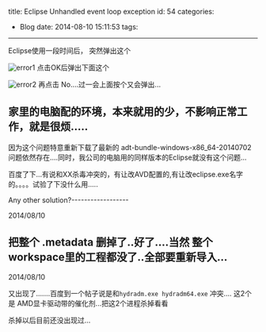 title: Eclipse  Unhandled event loop exception
id: 54
categories:
  - Blog
date: 2014-08-10 15:11:53
tags:
---
Eclipse使用一段时间后， 突然弹出这个

![error1](/images/eclipse-conflict-error1.jpg)
点击OK后弹出下面这个

![error2](/images/eclipse-conflict-error2.jpg)
再点击 No....过一会上面按个又会弹出...

家里的电脑配的环境，本来就用的少，不影响正常工作，就是很烦.....
-------------------
因为这个问题特意重新下载了最新的 adt-bundle-windows-x86_64-20140702
问题依然存在....同时，我公司的电脑用的同样版本的Eclipse就没有这个问题...

百度了下...有说和XX杀毒冲突的，有让改AVD配置的,有让改eclipse.exe名字的。。。。试验了下没什么用.....

Any other solution?------------------

2014/08/10

把整个 .metadata 删掉了..好了....当然 整个workspace里的工程都没了..全部要重新导入...
---

2014/08/10

又出现了.......百度到一个帖子说是和`hydradm.exe hydradm64.exe` 冲突....
这2个是 AMD显卡驱动带的催化剂...把这2个进程杀掉看看


杀掉以后目前还没出现过...